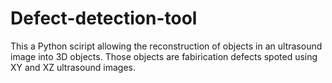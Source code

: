 # Defect-detection-tool
This a Python sciript allowing the reconstruction of objects in an ultrasound image into 3D objects. Those objects are fabirication defects spoted using XY and XZ ultrasound images.
